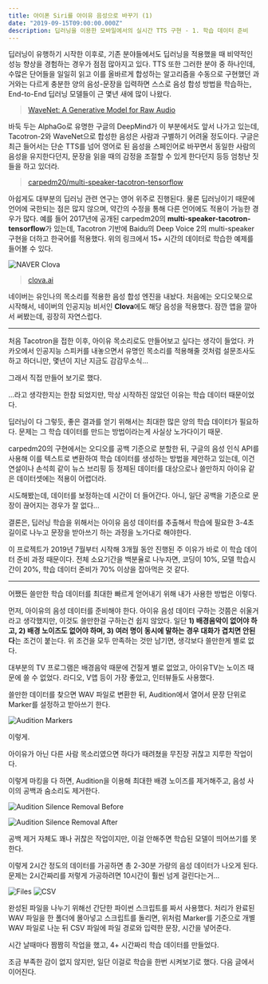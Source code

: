 ```yaml
---
title: 아이폰 Siri를 아이유 음성으로 바꾸기 (1)
date: "2019-09-15T09:00:00.000Z"
description: 딥러닝을 이용한 모바일에서의 실시간 TTS 구현 - 1. 학습 데이터 준비
---
```


딥러닝이 유행하기 시작한 이후로, 기존 분야들에서도 딥러닝을 적용했을 때 비약적인 성능 향상을 경험하는 경우가 점점 많아지고 있다. TTS 또한 그러한 분야 중 하나인데, 수많은 단어들을 일일히 읽고 이를 올바르게 합성하는 알고리즘을 수동으로 구현했던 과거와는 다르게 충분한 양의 음성-문장을 입력하면 스스로 음성 합성 방법을 학습하는, End-to-End 딥러닝 모델들이 근 몇년 새에 많이 나왔다.

> [WaveNet: A Generative Model for Raw Audio](https://deepmind.com/blog/wavenet-generative-model-raw-audio/)

바둑 두는 AlphaGo로 유명한 구글의 DeepMind가 이 부분에서도 앞서 나가고 있는데, Tacotron-2와 WaveNet으로 합성한 음성은 사람과 구별하기 어려울 정도이다. 구글은 최근 들어서는 단순 TTS를 넘어 영어로 된 음성을 스페인어로 바꾸면서 동일한 사람의 음성을 유지한다던지, 문장을 읽을 때의 감정을 조절할 수 있게 한다던지 등등 엄청난 짓들을 하고 있더라.

> [carpedm20/multi-speaker-tacotron-tensorflow](https://carpedm20.github.io/tacotron/)

아쉽게도 대부분의 딥러닝 관련 연구는 영어 위주로 진행된다. 물론 딥러닝이기 때문에 언어에 국한되는 점은 많지 않으며, 약간의 수정을 통해 다른 언어에도 적용이 가능한 경우가 많다. 예를 들어 2017년에 공개된 carpedm20의 **multi-speaker-tacotron-tensorflow**가 있는데, Tacotron 기반에 Baidu의 Deep Voice 2의 multi-speaker 구현을 더하고 한국어를 적용했다. 위의 링크에서 15+ 시간의 데이터로 학습한 예제를 들어볼 수 있다.

![NAVER Clova](./images/clova.jpg)
> [clova.ai](https://clova.ai/ko/events/celeb_voice/)

네이버는 유인나의 목소리를 적용한 음성 합성 엔진을 내놨다. 처음에는 오디오북으로 시작해서, 네이버의 인공지능 비서인 **Clova**에도 해당 음성을 적용했다. 잠깐 앱을 깔아서 써봤는데, 굉장히 자연스럽다.

---

처음 Tacotron을 접한 이후, 아이유 목소리로도 만들어보고 싶다는 생각이 들었다. 카카오에서 인공지능 스피커를 내놓으면서 유명인 목소리를 적용해줄 것처럼 설문조사도 하고 하더니만, 몇년이 지난 지금도 감감무소식...

그래서 직접 만들어 보기로 했다.

...라고 생각한지는 한참 되었지만, 막상 시작하진 않았던 이유는 학습 데이터 때문이었다.

딥러닝이 다 그렇듯, 좋은 결과를 얻기 위해서는 최대한 많은 양의 학습 데이터가 필요하다. 문제는 그 학습 데이터를 만드는 방법이라는게 사실상 노가다이기 때문.

carpedm20의 구현에서는 오디오를 공백 기준으로 분할한 뒤, 구글의 음성 인식 API를 사용해 이를 텍스트로 변환하여 학습 데이터를 생성하는 방법을 제안하고 있는데, 이건 연설이나 손석희 같이 뉴스 브리핑 등 정제된 데이터를 대상으로나 쓸만하지 아이유 같은 데이터셋에는 적용이 어렵더라. 

시도해봤는데, 데이터를 보정하는데 시간이 더 들어간다. 아니, 일단 공백을 기준으로 문장이 끊어지는 경우가 잘 없다...

결론은, 딥러닝 학습을 위해서는 아이유 음성 데이터를 추출해서 학습에 필요한 3-4초 길이로 나누고 문장을 받아쓰기 하는 과정을 노가다로 해야한다.

이 프로젝트가 2019년 7월부터 시작해 3개월 동안 진행된 주 이유가 바로 이 학습 데이터 준비 과정 때문이다. 전체 소요기간을 백분율로 나누자면, 코딩이 10%, 모델 학습시간이 20%, 학습 데이터 준비가 70% 이상을 잡아먹은 것 같다.

---

어쨌든 쓸만한 학습 데이터를 최대한 빠르게 얻어내기 위해 내가 사용한 방법은 이렇다.

먼저, 아이유의 음성 데이터를 준비해야 한다. 아이유 음성 데이터 구하는 것쯤은 쉬울거라고 생각했지만, 이것도 쓸만한걸 구하는건 쉽지 않았다. 일단 **1) 배경음악이 없어야 하고, 2) 배경 노이즈도 없어야 하며, 3) 여러 명이 동시에 말하는 경우 대화가 겹치면 안된다**는 조건이 붙는다. 위 조건을 모두 만족하는 것만 남기면, 생각보다 쓸만한게 별로 없다.

대부분의 TV 프로그램은 배경음악 때문에 건질게 별로 없었고, 아이유TV는 노이즈 때문에 쓸 수 없었다. 라디오, V앱 등이 가장 좋았고, 인터뷰들도 사용했다.

쓸만한 데이터를 찾으면 WAV 파일로 변환한 뒤, Audition에서 열어서 문장 단위로 Marker를 설정하고 받아쓰기 한다.

![Audition Markers](./images/audition-1.jpg)

이렇게.

아이유가 아닌 다른 사람 목소리였으면 하다가 때려쳤을 무진장 귀찮고 지루한 작업이다.

이렇게 마킹을 다 하면, Audition을 이용해 최대한 배경 노이즈를 제거해주고, 음성 사이의 공백과 숨소리도 제거한다.

![Audition Silence Removal Before](./images/audition-2.jpg)

![Audition Silence Removal After](./images/audition-3.jpg)

공백 제거 자체도 꽤나 귀찮은 작업이지만, 이걸 안해주면 학습된 모델이 띄어쓰기를 못한다.

이렇게 2시간 정도의 데이터를 가공하면 총 2-30분 가량의 음성 데이터가 나오게 된다. 문제는 2시간짜리를 저렇게 가공하려면 10시간이 훨씬 넘게 걸린다는거...

![Files](./images/files.jpg)
![CSV](./images/csv.jpg)

완성된 파일을 나누기 위해선 간단한 파이썬 스크립트를 짜서 사용했다. 처리가 완료된 WAV 파일을 한 폴더에 몰아넣고 스크립트를 돌리면, 위처럼 Marker를 기준으로 개별 WAV 파일로 나눈 뒤 CSV 파일에 파일 경로와 입력한 문장, 시간을 넣어준다.

시간 날때마다 짬짬히 작업을 했고, 4+ 시간짜리 학습 데이터를 만들었다.

조금 부족한 감이 없지 않지만, 일단 이걸로 학습을 한번 시켜보기로 했다. 다음 글에서 이어진다.


